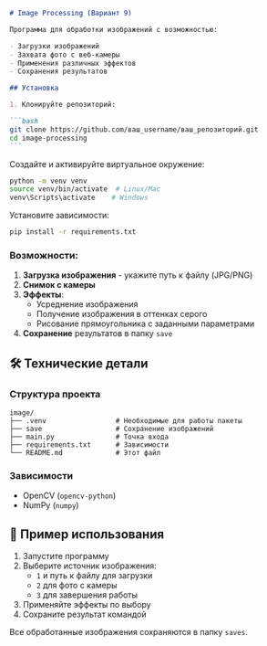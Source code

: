 ````markdown
# Image Processing (Вариант 9)

Программа для обработки изображений с возможностью:

- Загрузки изображений
- Захвата фото с веб-камеры
- Применения различных эффектов
- Сохранения результатов

## Установка

1. Клонируйте репозиторий:

```bash
git clone https://github.com/ваш_username/ваш_репозиторий.git
cd image-processing
```
````

Создайте и активируйте виртуальное окружение:

```bash
python -m venv venv
source venv/bin/activate  # Linux/Mac
venv\Scripts\activate    # Windows
```

Установите зависимости:

```bash
pip install -r requirements.txt
```

### Возможности:

1. **Загрузка изображения** - укажите путь к файлу (JPG/PNG)
2. **Снимок с камеры** 
3. **Эффекты**:
   - Усреднение изображения 
   - Получение изображения в оттенках серого 
   - Рисование прямоугольника с заданными параметрами
4. **Сохранение** результатов в папку `save`

## 🛠 Технические детали

### Структура проекта

```
image/
├── .venv                 # Необходимые для работы пакеты
├── save                  # Сохранение изображений
├── main.py               # Точка входа
├── requirements.txt      # Зависимости
└── README.md             # Этот файл
```

### Зависимости

- OpenCV (`opencv-python`)
- NumPy (`numpy`)

## 📝 Пример использования

1. Запустите программу
2. Выберите источник изображения:
   - `1` и путь к файлу для загрузки
   - `2` для фото с камеры
   - `3` для завершения работы
3. Применяйте эффекты по выбору
4. Сохраните результат командой 

Все обработанные изображения сохраняются в папку `saves`.
